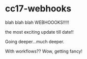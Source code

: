 # cc17-webhooks
blah blah blah WEBHOOOKS!!!!!

the most exciting update till date!!

Going deeper...much deeper.

With workflows?? Wow, getting fancy!

